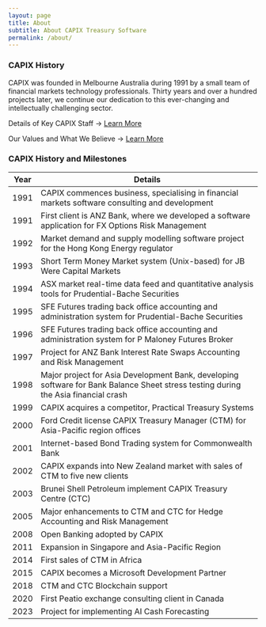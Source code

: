```yaml
---
layout: page
title: About
subtitle: About CAPIX Treasury Software
permalink: /about/
---
```

### CAPIX History
CAPIX was founded in Melbourne Australia during 1991 by a small team of financial markets technology professionals. Thirty years and over a hundred projects later, we continue our dedication to this ever-changing and intellectually challenging sector.

Details of Key CAPIX Staff -> [Learn More](https://capix.net/staff)

Our Values and What We Believe -> [Learn More](https://capix.net/values)

### CAPIX History and Milestones

| Year   |      Details      |
|----------|-------------|
| 1991 | CAPIX commences business, specialising in financial markets software consulting and development |
| 1991 | First client is ANZ Bank, where we developed a software application for FX Options Risk Management |
| 1992 | Market demand and supply modelling software project for the Hong Kong Energy regulator |
| 1993 | Short Term Money Market system (Unix-based) for JB Were Capital Markets |
| 1994 | ASX market real-time data feed and quantitative analysis tools for Prudential-Bache Securities |
| 1995 | SFE Futures trading back office accounting and administration system for Prudential-Bache Securities |
| 1996 | SFE Futures trading back office accounting and administration system for P Maloney Futures Broker |
| 1997 | Project for ANZ Bank Interest Rate Swaps Accounting and Risk Management |
| 1998 | Major project for Asia Development Bank, developing software for Bank Balance Sheet stress testing during the Asia financial crash |
| 1999 | CAPIX acquires a competitor, Practical Treasury Systems |
| 2000 | Ford Credit license CAPIX Treasury Manager (CTM) for Asia-Pacific region offices |
| 2001 | Internet-based Bond Trading system for Commonwealth Bank |
| 2002 | CAPIX expands into New Zealand market with sales of CTM to five new clients |
| 2003 | Brunei Shell Petroleum implement CAPIX Treasury Centre (CTC) |
| 2005 | Major enhancements to CTM and CTC for Hedge Accounting and Risk Management |
| 2008 | Open Banking adopted by CAPIX |
| 2011 | Expansion in Singapore and Asia-Pacific Region |
| 2014 | First sales of CTM in Africa |
| 2015 | CAPIX becomes a Microsoft Development Partner |
| 2018 | CTM and CTC Blockchain support |
| 2020 | First Peatio exchange consulting client in Canada |
| 2023 | Project for implementing AI Cash Forecasting |
